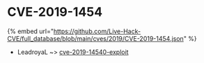# CVE-2019-1454
{% embed url="https://github.com/Live-Hack-CVE/full_database/blob/main/cves/2019/CVE-2019-1454.json" %}

* LeadroyaL ~> [cve-2019-14540-exploit](https://www.alice-snow.ru/2019/database/cve-2019-1454/cve-2019-14540-exploit-leadroyal)